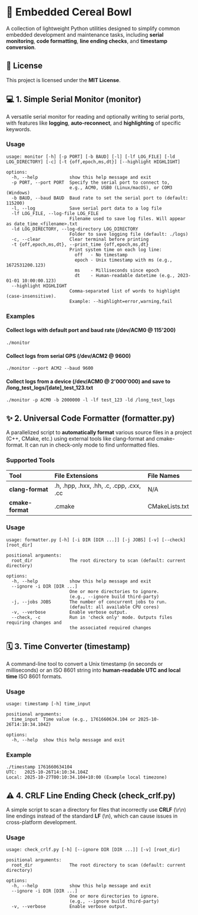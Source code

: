 # **🔧 Embedded Cereal Bowl**

A collection of lightweight Python utilities designed to simplify common embedded development and maintenance tasks, including **serial monitoring**, **code formatting**, **line ending checks**, and **timestamp conversion**.

## **📜 License**

This project is licensed under the **MIT License**.

## **💻 1. Simple Serial Monitor (monitor)**

A versatile serial monitor for reading and optionally writing to serial ports, with features like **logging**, **auto-reconnect**, and **highlighting** of specific keywords.

### **Usage**
```
usage: monitor [-h] [-p PORT] [-b BAUD] [-l] [-lf LOG_FILE] [-ld LOG_DIRECTORY] [-c] [-t {off,epoch,ms,dt}] [--highlight HIGHLIGHT]

options:
  -h, --help            show this help message and exit
  -p PORT, --port PORT  Specify the serial port to connect to,
                        e.g., ACM0, USB0 (Linux/macOS), or COM3 (Windows)
  -b BAUD, --baud BAUD  Baud rate to set the serial port to (default: 115200)
  -l, --log             Save serial port data to a log file
  -lf LOG_FILE, --log-file LOG_FILE
                        Filename used to save log files. Will appear as date_time_<filename>.txt
  -ld LOG_DIRECTORY, --log-directory LOG_DIRECTORY
                        Folder to save logging file (default: ./logs)
  -c, --clear           Clear terminal before printing
  -t {off,epoch,ms,dt}, --print_time {off,epoch,ms,dt}
                        Print system time on each log line:
                          off   - No timestamp
                          epoch - Unix timestamp with ms (e.g., 1672531200.123)
                          ms    - Milliseconds since epoch
                          dt    - Human-readable datetime (e.g., 2023-01-01 10:00:00.123)
  --highlight HIGHLIGHT
                        Comma-separated list of words to highlight (case-insensitive).
                        Example: --highlight=error,warning,fail
```

### **Examples**

#### **Collect logs with default port and baud rate (/dev/ACM0 @ 115'200)**
```
./monitor
```
#### **Collect logs from serial GPS (/dev/ACM2 @ 9600)**
```
./monitor --port ACM2 --baud 9600
```
#### **Collect logs from a device (/dev/ACM0 @ 2'000'000) and save to /long_test_logs/[date]_test_123.txt**
```
./monitor -p ACM0 -b 2000000 -l -lf test_123 -ld /long_test_logs
```
## **✨ 2. Universal Code Formatter (formatter.py)**

A parallelized script to **automatically format** various source files in a project (C++, CMake, etc.) using external tools like clang-format and cmake-format. It can run in check-only mode to find unformatted files.

### **Supported Tools**

| Tool | File Extensions | File Names |
| :---- | :---- | :---- |
| **clang-format** | .h, .hpp, .hxx, .hh, .c, .cpp, .cxx, .cc | N/A |
| **cmake-format** | .cmake | CMakeLists.txt |

### **Usage**
```
usage: formatter.py [-h] [-i DIR [DIR ...]] [-j JOBS] [-v] [--check] [root_dir]

positional arguments:
  root_dir              The root directory to scan (default: current directory)

options:
  -h, --help            show this help message and exit
  --ignore -i DIR [DIR ...]
                        One or more directories to ignore.
                        (e.g., --ignore build third-party)
  -j, --jobs JOBS       The number of concurrent jobs to run.
                        (default: all available CPU cores)
  -v, --verbose         Enable verbose output.
  --check, -c           Run in 'check only' mode. Outputs files requiring changes and
                        the associated required changes
```
## **🗓️ 3. Time Converter (timestamp)**

A command-line tool to convert a Unix timestamp (in seconds or milliseconds) or an ISO 8601 string into **human-readable UTC and local time** ISO 8601 formats.

### **Usage**
```
usage: timestamp [-h] time_input

positional arguments:
  time_input  Time value (e.g., 1761660634.104 or 2025-10-26T14:10:34.104Z)

options:
  -h, --help  show this help message and exit
```
### **Example**
```
./timestamp 1761660634104
UTC:   2025-10-26T14:10:34.104Z
Local: 2025-10-27T00:10:34.104+10:00 (Example local timezone)
```
## **⚠️ 4. CRLF Line Ending Check (check_crlf.py)**

A simple script to scan a directory for files that incorrectly use **CRLF** (\r\n) line endings instead of the standard **LF** (\n), which can cause issues in cross-platform development.

### **Usage**
```
usage: check_crlf.py [-h] [--ignore DIR [DIR ...]] [-v] [root_dir]

positional arguments:
  root_dir              The root directory to scan (default: current directory)

options:
  -h, --help            show this help message and exit
  --ignore -i DIR [DIR ...]
                        One or more directories to ignore.
                        (e.g., --ignore build third-party)
  -v, --verbose         Enable verbose output.
```
